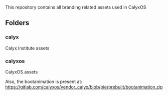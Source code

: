 This repository contains all branding related assets used in CalyxOS

## Folders
### calyx
Calyx Institute assets
### calyxos
CalyxOS assets

Also, the bootanimation is present at: https://gitlab.com/calyxos/vendor_calyx/blob/pie/prebuilt/bootanimation.zip
